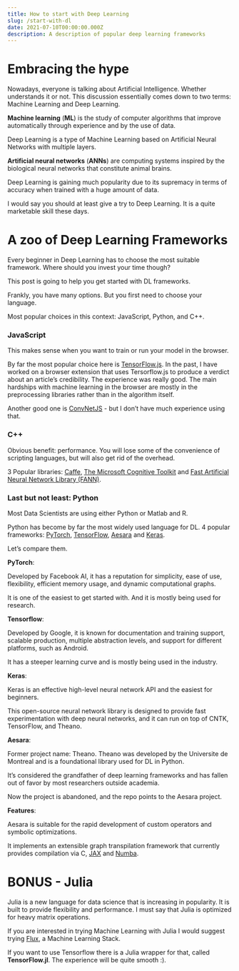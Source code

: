 ```yaml
---
title: How to start with Deep Learning
slug: /start-with-dl
date: 2021-07-10T00:00:00.000Z
description: A description of popular deep learning frameworks
---
```


# Embracing the hype
Nowadays, everyone is talking about Artificial Intelligence. Whether understands it or not.
This discussion essentially comes down to two terms: Machine Learning and Deep Learning.

**Machine learning** (**ML**) is the study of computer algorithms that improve automatically through experience and by the use of data.

Deep Learning is a type of Machine Learning based on Artificial Neural Networks with multiple layers.

**Artificial neural networks** (**ANNs**) are computing systems inspired by the biological neural networks that constitute animal brains.

Deep Learning is gaining much popularity due to its supremacy in terms of accuracy when trained with a huge amount of data.

I would say you should at least give a try to Deep Learning. It is a quite marketable skill these days.

# A zoo of Deep Learning Frameworks
Every beginner in Deep Learning has to choose the most suitable framework.
Where should you invest your time though?

This post is going to help you get started with DL frameworks.

Frankly, you have many options. But you first need to choose your language.

Most popular choices in this context: JavaScript, Python, and C++.

### JavaScript
This makes sense when you want to train or run your model in the browser.

By far the most popular choice here is [TensorFlow.js](https://www.tensorflow.org/js).
In the past, I have worked on a browser extension that uses Tersorflow.js to produce a verdict about an article’s credibility.
The experience was really good. The main hardships with machine learning in the browser are mostly in the preprocessing libraries rather than in the algorithm itself.

Another good one is [ConvNetJS](https://cs.stanford.edu/people/karpathy/convnetjs/) - but I don’t have much experience using that.

### C++
Obvious benefit: performance.
You will lose some of the convenience of scripting languages, but will also get rid of the overhead.

3 Popular libraries: [Caffe](https://caffe.berkeleyvision.org/), [The Microsoft Cognitive Toolkit](https://docs.microsoft.com/en-us/cognitive-toolkit/) and [Fast Artificial Neural Network Library (FANN)](http://leenissen.dk/fann/wp/).

### Last but not least: Python
Most Data Scientists are using either Python or Matlab and R.

Python has become by far the most widely used language for DL.
4 popular frameworks: [PyTorch](https://pytorch.org/), [TensorFlow](https://www.tensorflow.org/), [Aesara](https://github.com/aesara-devs/aesara) and [Keras](https://keras.io/).

Let’s compare them.

**PyTorch**: 

Developed by Facebook AI, it has a reputation for simplicity, ease of use, flexibility, efficient memory usage, and dynamic computational graphs.

It is one of the easiest to get started with. And it is mostly being used for research.

**Tensorflow**:

Developed by Google, it is known for documentation and training support, scalable production, multiple abstraction levels, and support for different platforms, such as Android.

It has a steeper learning curve and is mostly being used in the industry.

**Keras**:

Keras is an effective high-level neural network API and the easiest for beginners.

This open-source neural network library is designed to provide fast experimentation with deep neural networks, and it can run on top of CNTK, TensorFlow, and Theano.

**Aesara**:

Former project name: Theano.
Theano was developed by the Universite de Montreal and is a foundational library used for DL in Python.

It’s considered the grandfather of deep learning frameworks and has fallen out of favor by most researchers outside academia.

Now the project is abandoned, and the repo points to the Aesara project.

**Features**:

Aesara is suitable for the rapid development of custom operators and symbolic optimizations.

It implements an extensible graph transpilation framework that currently provides compilation via C,  [JAX](https://github.com/google/jax) and  [Numba](https://github.com/numba/numba).

# BONUS - Julia
Julia is a new language for data science that is increasing in popularity.
It is built to provide flexibility and performance. I must say that Julia is optimized for heavy matrix operations.

If you are interested in trying Machine Learning with Julia I would suggest trying [Flux](https://fluxml.ai/), a Machine Learning Stack.

If you want to use Tensorflow there is a Julia wrapper for that, called **TensorFlow.jl**.
The experience will be quite smooth :).